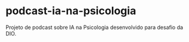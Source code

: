 # podcast-ia-na-psicologia
Projeto de podcast sobre IA na Psicologia desenvolvido para desafio da DIO.
